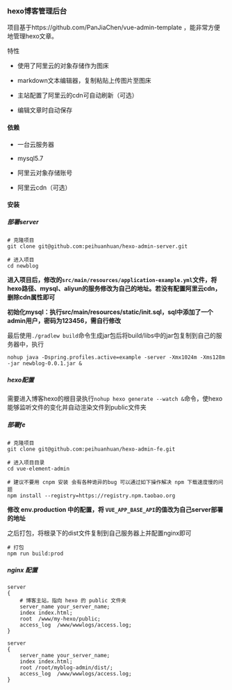 ### hexo博客管理后台

项目基于https://github.com/PanJiaChen/vue-admin-template ，能非常方便地管理hexo文章。



特性

- 使用了阿里云的对象存储作为图床

- markdown文本编辑器，复制粘贴上传图片至图床
- 主站配置了阿里云的cdn可自动刷新（可选）
- 编辑文章时自动保存



#### 依赖

- 一台云服务器

- mysql5.7
- 阿里云对象存储账号
- 阿里云cdn（可选）

#### 安装

##### 部署server

```
# 克隆项目
git clone git@github.com:peihuanhuan/hexo-admin-server.git

# 进入项目
cd newblog
```

**进入项目后，修改的`src/main/resources/application-example.yml`文件，将hexo路径、mysql、aliyun的服务修改为自己的地址。若没有配置阿里云cdn，删除cdn属性即可**

**初始化mysql：执行src/main/resources/static/init.sql，sql中添加了一个admin用户，密码为123456，需自行修改**

最后使用` ./gradlew build `命令生成jar包后将build/libs中的jar包复制到自己的服务器中，执行

```
nohup java -Dspring.profiles.active=example -server -Xmx1024m -Xms128m -jar newblog-0.0.1.jar &
```

##### hexo配置
需要进入博客hexo的根目录执行`nohup hexo generate --watch &`命令，使hexo能够监听文件的变化并自动渲染文件到public文件夹


##### 部署fe

```
# 克隆项目
git clone git@github.com:peihuanhuan/hexo-admin-fe.git

# 进入项目目录
cd vue-element-admin

# 建议不要用 cnpm 安装 会有各种诡异的bug 可以通过如下操作解决 npm 下载速度慢的问题
npm install --registry=https://registry.npm.taobao.org
```

**修改 env.production 中的配置，将 `VUE_APP_BASE_API`的值改为自己server部署的地址**

之后打包，将根录下的dist文件复制到自己服务器上并配置nginx即可

```
# 打包
npm run build:prod
```
##### nginx 配置

```nginx
server
{
    # 博客主站，指向 hexo 的 public 文件夹
    server_name your_server_name;
    index index.html;
    root  /www/my-hexo/public;
    access_log  /www/wwwlogs/access.log;
}

server
{
    server_name your_server_name;
    index index.html;
    root /root/myblog-admin/dist/;
    access_log  /www/wwwlogs/access.log;
}
```



